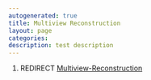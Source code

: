 ```yaml
---
autogenerated: true
title: Multiview Reconstruction
layout: page
categories: 
description: test description
---
```


1.  REDIRECT [Multiview-Reconstruction](Multiview-Reconstruction)
